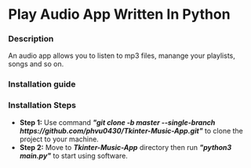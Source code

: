 <!DOCTYPE html>
<html lang="en">
<head>
    <meta charset="UTF-8">
    <meta name="viewport" content="width=device-width, initial-scale=1.0">
</head>
<body>
    <div class="container">
        <h1>Play Audio App Written In Python</h1>
        <h3>Description</h3>
        <p>An audio app allows you to listen to mp3 files, manange your playlists, songs and so on.</p>
        <h3>Installation guide</h1>
        <h3>Installation Steps</h2>
        <ul>
            <li>
                <strong>Step 1:</strong> Use command <b><i>"git clone -b master --single-branch https://github.com/phvu0430/Tkinter-Music-App.git"</i></b> 
              to clone the project to your machine.
            </li>
            <li>
                <strong>Step 2:</strong> Move to <b><i>Tkinter-Music-App</i></b> directory then run <b><i>"python3 main.py"</i></b> to start using software.
            </li>
        </ul>
       
   </div>
</body>
</html>
